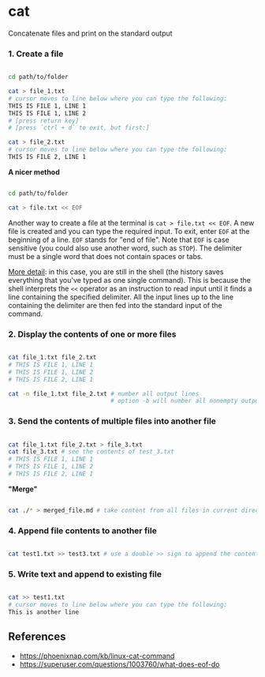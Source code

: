 # cat

Concatenate files and print on the standard output

### 1. Create a file

```Bash

cd path/to/folder

cat > file_1.txt
# cursor moves to line below where you can type the following:
THIS IS FILE 1, LINE 1
THIS IS FILE 1, LINE 2
# [press return key]
# [press `ctrl + d` to exit, but first:]

cat > file_2.txt
# cursor moves to line below where you can type the following:
THIS IS FILE 2, LINE 1

```

**A nicer method**

```Bash

cd path/to/folder

cat > file.txt << EOF

```

Another way to create a file at the terminal is `cat > file.txt << EOF`. A new file is created and
you can type the required input. To exit, enter `EOF` at the beginning of a line. `EOF` stands
for "end of file". Note that `EOF` is case sensitive (you could also use another word, such as
`STOP`). The delimiter must be a single word that does not contain spaces or tabs.

[More detail][link_1]: in this case, you are still in the shell (the history saves everything that
you've typed as one single command). This is because the shell interprets the `<<` operator as an
instruction to read input until it finds a line containing the specified delimiter. All the input
lines up to the line containing the delimiter are then fed into the standard input of the
command. 

### 2. Display the contents of one or more files

```Bash

cat file_1.txt file_2.txt
# THIS IS FILE 1, LINE 1
# THIS IS FILE 1, LINE 2
# THIS IS FILE 2, LINE 1

cat -n file_1.txt file_2.txt # number all output lines
                             # option -b will number all nonempty output lines

```

### 3. Send the contents of multiple files into another file

```Bash

cat file_1.txt file_2.txt > file_3.txt
cat file_3.txt # see the contents of test_3.txt
# THIS IS FILE 1, LINE 1
# THIS IS FILE 1, LINE 2
# THIS IS FILE 2, LINE 1

```

**"Merge"**

```Bash

cat ./* > merged_file.md # take content from all files in current directory and output to a file

```

### 4. Append file contents to another file

```Bash

cat test1.txt >> test3.txt # use a double >> sign to append the contents of one file onto another

```

### 5. Write text and append to existing file

```Bash

cat >> test1.txt
# cursor moves to line below where you can type the following:
This is another line

```


<!-- ≈≈≈≈≈≈≈≈≈≈≈≈≈≈≈≈≈≈≈≈≈≈≈≈≈≈≈≈≈≈≈≈≈≈≈≈≈≈≈≈≈≈≈***≈≈≈≈≈≈≈≈≈≈≈≈≈≈≈≈≈≈≈≈≈≈≈≈≈≈≈≈≈≈≈≈≈≈≈≈≈≈≈≈≈≈≈≈≈ -->
## References

* https://phoenixnap.com/kb/linux-cat-command
* https://superuser.com/questions/1003760/what-does-eof-do

[link_1]: https://superuser.com/questions/1003760/what-does-eof-do
